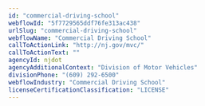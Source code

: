 ```yaml
---
id: "commercial-driving-school"
webflowId: "5f7729565ddf76fe313ac438"
urlSlug: "commercial-driving-school"
webflowName: "Commercial Driving School"
callToActionLink: "http://nj.gov/mvc/"
callToActionText: ""
agencyId: njdot
agencyAdditionalContext: "Division of Motor Vehicles"
divisionPhone: "(609) 292-6500"
webflowIndustry: "Commercial Driving School"
licenseCertificationClassification: "LICENSE"
---
```

